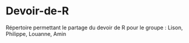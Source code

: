 # Devoir-de-R
Répertoire permettant le partage du devoir de R pour le groupe : Lison, Philippe, Louanne, Amin 
